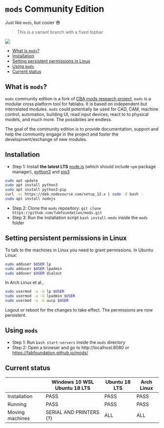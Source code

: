 # `mods` Community Edition

Just like `mods`, but cooler :sunglasses: 

> This is a variant branch with a fixed topbar

![](mods.png)



<!-- vim-markdown-toc GFM -->

* [What is `mods`?](#what-is-mods)
* [Installation](#installation)
* [Setting persistent permissions in Linux](#setting-persistent-permissions-in-linux)
* [Using `mods`](#using-mods)
* [Current status](#current-status)

<!-- vim-markdown-toc -->

## What is `mods`?

`mods` community edition is a fork of [CBA mods research project](https://gitlab.cba.mit.edu/pub/mods). `mods` is a modular cross platform tool for fablabs. It is based on independent but interrelated modules. `mods` could potentially be used for CAD, CAM, machine control, automation, building UI, read input devices, react to to physical models, and much more. The possibilies are endless.

The goal of the community edition is to provide documentation, support and help the community engage in the project and foster the development/exchange of new modules.

## Installation

- Step 1: Install **the latest LTS** [node.js](https://docs.npmjs.com/getting-started/installing-node) (which should include `npm` package manager), [python3](https://www.python.org/downloads/) and [pip3](https://pip.pypa.io/en/stable/installing/)
```bash
sudo apt update
sudo apt install python3
sudo apt install python3-pip
curl -sL https://deb.nodesource.com/setup_12.x | sudo -E bash -
sudo apt install nodejs
```
- Step 2: Clone the `mods` repository: `git clone https://github.com/fabfoundation/mods.git`
- Step 3: Run the installation script `bash install-mods` inside the `mods` folder

## Setting persistent permissions in Linux

To talk to the machines in Linux you need to grant permissions. In Ubuntu Linux: 

```bash
sudo adduser $USER lp
sudo adduser $USER lpadmin
sudo adduser $USER dialout
```

In Arch Linux et al.,

```bash
sudo usermod -a -G lp $USER
sudo usermod -a -G lpadmin $USER
sudo usermod -a -G uucp $USER
```

Logout or reboot for the changes to take effect. The permissions are now persistent.

## Using `mods`

- Step 1: Run `bash start-servers` inside the `mods` directory 
- Step 2: Open a browser and go to http://localhost:8080 or https://fabfoundation.github.io/mods/

## Current status

|                 |  Windows 10 WSL Ubuntu 18 LTS | Ubuntu 18 LTS | Arch Linux |
|-----------------|-------------------------------|---------------|------------|
| Installation    | PASS                          | PASS          | PASS       |
| Running         | PASS                          | PASS          | PASS       |
| Moving machines | SERIAL AND PRINTERS (?)       | ALL           | ALL        |


